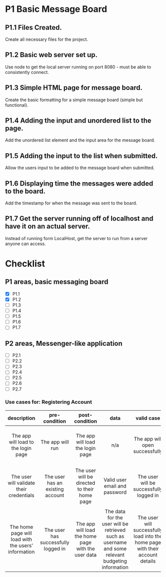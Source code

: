 # P1 Basic Message Board

## P1.1 Files Created.

Create all necessary files for the project.

## P1.2 Basic web server set up.

Use node to get the local server running on port 8080 - must be able to consistently connect.

## P1.3 Simple HTML page for message board.

Create the basic formatting for a simple message board (simple but functional).

## P1.4 Adding the input and unordered list to the page.

Add the unordered list element and the input area for the message board.

## P1.5 Adding the input to the list when submitted.

Allow the users input to be added to the message board when submitted.

## P1.6 Displaying time the messages were added to the board.

Add the timestamp for when the message was sent to the board.

## P1.7 Get the server running off of localhost and have it on an actual server.

Instead of running form LocalHost, get the server to run from a server anyone can access.

# Checklist

## P1 areas, basic messaging board

- [x] P1.1
- [x] P1.2
- [ ] P1.3
- [ ] P1.4
- [ ] P1.5
- [ ] P1.6
- [ ] P1.7

## P2 areas, Messenger-like application

- [ ] P2.1
- [ ] P2.2
- [ ] P2.3
- [ ] P2.4
- [ ] P2.5
- [ ] P2.6
- [ ] P2.7

### Use cases for: Registering Account

|description|pre-condition|post-condition|data|valid case|alt case|error case|
|:-:|:-:|:-:|:-:|:-:|:-:|:-:|
|The app will load to the login page|The app will run|The app will load the login page|n/a|The app will open successfully|n/a|The app may crash/be unable to load the page|
||||||||
|The user will validate their credentials|The user has an existing account|The user will be directed to their home page|Valid user email and password|The user will be successfully logged in|n/a|The user may enter the wrong information or not have an account|
||||||||
| The home page will load with the users’ information | The user has successfully logged in | The app will load the home page with the user data|The data for the user will be retrieved such as username and some relevant budgeting information | The user will successfully load into the home page with their account details |n/a| The app may crash or there could be an error in retrieving the users’ information |

